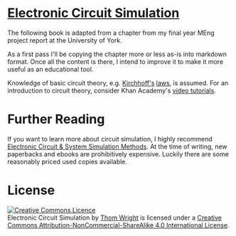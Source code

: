 # [Electronic Circuit Simulation](https://www.gitbook.com/book/thomwright/electronic-circuit-simulation/details)


The following book is adapted from a chapter from my final year MEng project report at the University of York.

As a first pass I'll be copying the chapter more or less as-is into markdown format. Once all the content is there, I intend to improve it to make it more useful as an educational tool.

Knowledge of basic circuit theory, e.g. [Kirchhoff's](https://en.wikipedia.org/wiki/Kirchhoff%27s_circuit_laws) [laws](http://www.electronics-tutorials.ws/dccircuits/dcp_4.html), is assumed. For an introduction to circuit theory, consider Khan Academy's [video tutorials](https://www.khanacademy.org/science/physics/circuits-topic).

# Further Reading

If you want to learn more about circuit simulation, I highly recommend [Electronic Circuit & System Simulation Methods](http://www.amazon.co.uk/Electronic-Circuit-System-Simulation-Methods/dp/0071347704). At the time of writing, new paperbacks and ebooks are prohibitively expensive. Luckily there are some reasonably priced used copies available.

# License

<a rel="license" href="http://creativecommons.org/licenses/by-nc-sa/4.0/">
    <img alt="Creative Commons Licence" style="border-width:0" src="https://i.creativecommons.org/l/by-nc-sa/4.0/88x31.png" />
</a>
<br />
<span xmlns:dct="http://purl.org/dc/terms/" property="dct:title">Electronic Circuit Simulation</span> by <a xmlns:cc="http://creativecommons.org/ns#" href="https://github.com/circuitsim/electronic-circuit-simulation" property="cc:attributionName" rel="cc:attributionURL">Thom Wright</a> is licensed under a <a rel="license" href="http://creativecommons.org/licenses/by-nc-sa/4.0/">Creative Commons Attribution-NonCommercial-ShareAlike 4.0 International License</a>.

